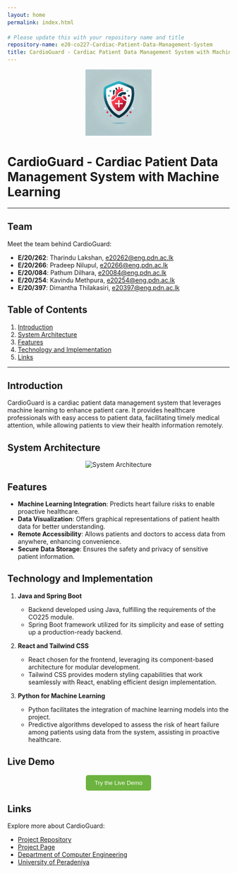 ```yaml
---
layout: home
permalink: index.html

# Please update this with your repository name and title
repository-name: e20-co227-Cardiac-Patient-Data-Management-System
title: CardioGuard - Cardiac Patient Data Management System with Machine Learning
---
```


<div align="center">
  <img src="./docs/images/logo.jpg" alt="CardioGuard Logo" width="150">
</div>

# CardioGuard - Cardiac Patient Data Management System with Machine Learning

---

## Team

Meet the team behind CardioGuard:
-  **E/20/262**: Tharindu Lakshan, [e20262@eng.pdn.ac.lk](mailto:e20262@eng.pdn.ac.lk)
-  **E/20/266**: Pradeep Nilupul, [e20266@eng.pdn.ac.lk](mailto:e20266@eng.pdn.ac.lk)
-  **E/20/084**: Pathum Dilhara, [e20084@eng.pdn.ac.lk](mailto:e20084@eng.pdn.ac.lk)
-  **E/20/254**: Kavindu Methpura, [e20254@eng.pdn.ac.lk](mailto:e20254@eng.pdn.ac.lk)
-  **E/20/397**: Dimantha Thilakasiri, [e20397@eng.pdn.ac.lk](mailto:e20397@eng.pdn.ac.lk)

## Table of Contents
1. [Introduction](#introduction)
2. [System Architecture](#system-architecture)
3. [Features](#features)
4. [Technology and Implementation](#technology-and-implementation)
5. [Links](#links)

---

## Introduction

CardioGuard is a cardiac patient data management system that leverages machine learning to enhance patient care. It provides healthcare professionals with easy access to patient data, facilitating timely medical attention, while allowing patients to view their health information remotely.

## System Architecture

<div align="center">
  <img src="./images/system-architecture.png" alt="System Architecture" width="700">
</div>

## Features

- **Machine Learning Integration**: Predicts heart failure risks to enable proactive healthcare.
- **Data Visualization**: Offers graphical representations of patient health data for better understanding.
- **Remote Accessibility**: Allows patients and doctors to access data from anywhere, enhancing convenience.
- **Secure Data Storage**: Ensures the safety and privacy of sensitive patient information.

## Technology and Implementation

1. **Java and Spring Boot**
   - Backend developed using Java, fulfilling the requirements of the CO225 module.
   - Spring Boot framework utilized for its simplicity and ease of setting up a production-ready backend.

2. **React and Tailwind CSS**
   - React chosen for the frontend, leveraging its component-based architecture for modular development.
   - Tailwind CSS provides modern styling capabilities that work seamlessly with React, enabling efficient design implementation.

3. **Python for Machine Learning**
   - Python facilitates the integration of machine learning models into the project.
   - Predictive algorithms developed to assess the risk of heart failure among patients using data from the system, assisting in proactive healthcare.

## Live Demo

<div align="center">
  <a href="https://your-live-demo-link.com" target="_blank">
    <button style="background-color:#6DB33F; color:white; padding:10px 20px; border:none; border-radius:5px;">
      Try the Live Demo
    </button>
  </a>
</div>

## Links

Explore more about CardioGuard:
- [Project Repository](https://github.com/cepdnaclk/e20-co227-Cardiac-Patient-Data-Management-System)
- [Project Page](https://cepdnaclk.github.io/e20-co227-Cardiac-Patient-Data-Management-System)
- [Department of Computer Engineering](http://www.ce.pdn.ac.lk/)
- [University of Peradeniya](https://eng.pdn.ac.lk/)
